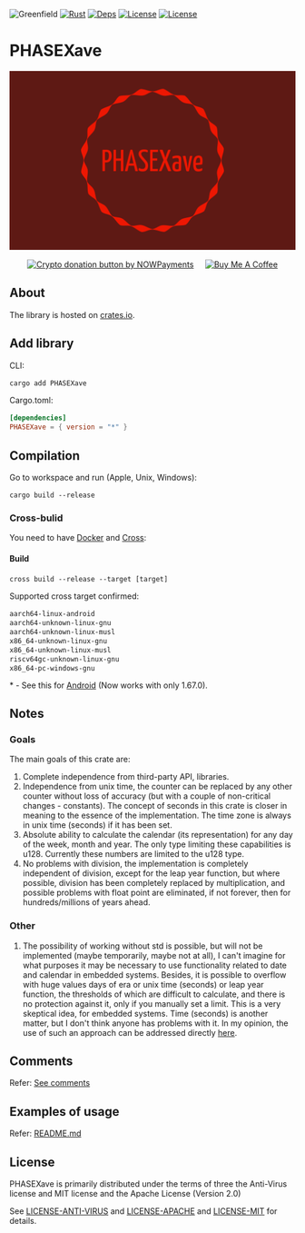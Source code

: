 ![Greenfield](https://img.shields.io/badge/Greenfield-0fc908.svg)
[![Rust](https://github.com/xavetar/PHASEXave/actions/workflows/build.yml/badge.svg)](https://github.com/xavetar/PHASEXave/actions/workflows/build.yml)
[![Deps](https://deps.rs/repo/github/xavetar/PHASEXave/status.svg)](https://deps.rs/repo/github/xavetar/PHASEXave)
[![License](https://img.shields.io/badge/License-Apache%202.0-blue.svg)](https://opensource.org/licenses/Apache-2.0)
[![License](https://img.shields.io/badge/License-MIT-yellow.svg)](https://opensource.org/licenses/MIT)

# PHASEXave

![PHASEXave Logo](api/res/phasexave-header.png)

<div style="display: flex; justify-content: center; gap: 20px;">
    <a href="https://nowpayments.io/donation?api_key=NRH28QG-ABRM7CC-J7NVGXN-F8FTRS1&source=lk_donation&medium=referral" target="_blank">
        <img src="https://nowpayments.io/images/embeds/donation-button-black.svg" alt="Crypto donation button by NOWPayments" style="height: 60px !important; width: 217px !important;">
    </a>
    <a href="https://www.buymeacoffee.com/xavetar" target="_blank">
        <img src="https://cdn.buymeacoffee.com/buttons/v2/default-yellow.png" alt="Buy Me A Coffee" style="height: 60px !important; width: 217px !important;">
    </a>
</div>

## About

The library is hosted on [crates.io](https://crates.io/crates/PHASEXave/).

## Add library

CLI:

```shell
cargo add PHASEXave
```

Cargo.toml:

```toml
[dependencies]
PHASEXave = { version = "*" }
```

## Compilation

Go to workspace and run (Apple, Unix, Windows):

```shell
cargo build --release
```

### Cross-bulid

You need to have [Docker](https://www.docker.com/products/docker-desktop/) and [Cross](https://www.docker.com/products/docker-desktop/):

#### Build

```shell
cross build --release --target [target]
```

Supported cross target confirmed:

```
aarch64-linux-android
aarch64-unknown-linux-gnu
aarch64-unknown-linux-musl
x86_64-unknown-linux-gnu
x86_64-unknown-linux-musl
riscv64gc-unknown-linux-gnu
x86_64-pc-windows-gnu
```

\* - See this for [Android](https://github.com/cross-rs/cross/issues/1222) (Now works with only 1.67.0).

## Notes

### Goals

The main goals of this crate are:

1) Complete independence from third-party API, libraries.
2) Independence from unix time, the counter can be replaced by any other counter without loss of accuracy (but with a couple of non-critical changes - constants). The concept of seconds in this crate is closer in meaning to the essence of the implementation. The time zone is always in unix time (seconds) if it has been set.
3) Absolute ability to calculate the calendar (its representation) for any day of the week, month and year. The only type limiting these capabilities is u128. Currently these numbers are limited to the u128 type.
4) No problems with division, the implementation is completely independent of division, except for the leap year function, but where possible, division has been completely replaced by multiplication, and possible problems with float point are eliminated, if not forever, then for hundreds/millions of years ahead.

### Other

1) The possibility of working without std is possible, but will not be implemented (maybe temporarily, maybe not at all), I can't imagine for what purposes it may be necessary to use functionality related to date and calendar in embedded systems. Besides, it is possible to overflow with huge values days of era or unix time (seconds) or leap year function, the thresholds of which are difficult to calculate, and there is no protection against it, only if you manually set a limit. This is a very skeptical idea, for embedded systems. Time (seconds) is another matter, but I don't think anyone has problems with it. In my opinion, the use of such an approach can be addressed directly [here](https://shitcode.net/).

## Comments

Refer: [See comments](comments/)

## Examples of usage

Refer: [README.md](api/README.md)

## License

PHASEXave is primarily distributed under the terms of three the Anti-Virus license and MIT license and the Apache License (Version 2.0)

See [LICENSE-ANTI-VIRUS](LICENSE-Anti-Virus) and [LICENSE-APACHE](LICENSE-Apache) and [LICENSE-MIT](LICENSE-MIT) for details.
